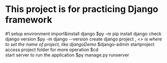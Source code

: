 This project is for practicing Django framework
===
#1.setup environment 
 import&install django 
   $py -m pip install django
 check django version
   $py -m django --version
 create django project , *<> is where to set the name of project, like djangoDemo*
   $django-admin startproject <project name>
 access project folder for more operation
   $cd <project name>    
 start server to run the application
   $py manage.py runserver
